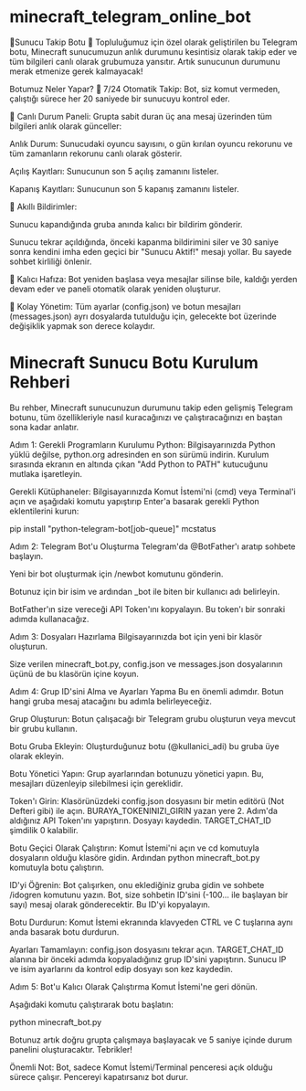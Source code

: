 # minecraft_telegram_online_bot
🌟Sunucu Takip Botu 🌟
Topluluğumuz için özel olarak geliştirilen bu Telegram botu, Minecraft sunucumuzun anlık durumunu kesintisiz olarak takip eder ve tüm bilgileri canlı olarak grubumuza yansıtır. Artık sunucunun durumunu merak etmenize gerek kalmayacak!

Botumuz Neler Yapar?
🔹 7/24 Otomatik Takip: Bot, siz komut vermeden, çalıştığı sürece her 20 saniyede bir sunucuyu kontrol eder.

🔹 Canlı Durum Paneli: Grupta sabit duran üç ana mesaj üzerinden tüm bilgileri anlık olarak günceller:

Anlık Durum: Sunucudaki oyuncu sayısını, o gün kırılan oyuncu rekorunu ve tüm zamanların rekorunu canlı olarak gösterir.

Açılış Kayıtları: Sunucunun son 5 açılış zamanını listeler.

Kapanış Kayıtları: Sunucunun son 5 kapanış zamanını listeler.

🔹 Akıllı Bildirimler:

Sunucu kapandığında gruba anında kalıcı bir bildirim gönderir.

Sunucu tekrar açıldığında, önceki kapanma bildirimini siler ve 30 saniye sonra kendini imha eden geçici bir "Sunucu Aktif!" mesajı yollar. Bu sayede sohbet kirliliği önlenir.

🔹 Kalıcı Hafıza: Bot yeniden başlasa veya mesajlar silinse bile, kaldığı yerden devam eder ve paneli otomatik olarak yeniden oluşturur.

🔹 Kolay Yönetim: Tüm ayarlar (config.json) ve botun mesajları (messages.json) ayrı dosyalarda tutulduğu için, gelecekte bot üzerinde değişiklik yapmak son derece kolaydır.

# Minecraft Sunucu Botu Kurulum Rehberi 


Bu rehber, Minecraft sunucunuzun durumunu takip eden gelişmiş Telegram botunu, tüm özellikleriyle nasıl kuracağınızı ve çalıştıracağınızı en baştan sona kadar anlatır.

Adım 1: Gerekli Programların Kurulumu
Python: Bilgisayarınızda Python yüklü değilse, python.org adresinden en son sürümü indirin. Kurulum sırasında ekranın en altında çıkan "Add Python to PATH" kutucuğunu mutlaka işaretleyin.

Gerekli Kütüphaneler: Bilgisayarınızda Komut İstemi'ni (cmd) veya Terminal'i açın ve aşağıdaki komutu yapıştırıp Enter'a basarak gerekli Python eklentilerini kurun:

pip install "python-telegram-bot[job-queue]" mcstatus

Adım 2: Telegram Bot'u Oluşturma
Telegram'da @BotFather'ı aratıp sohbete başlayın.

Yeni bir bot oluşturmak için /newbot komutunu gönderin.

Botunuz için bir isim ve ardından _bot ile biten bir kullanıcı adı belirleyin.

BotFather'ın size vereceği API Token'ını kopyalayın. Bu token'ı bir sonraki adımda kullanacağız.

Adım 3: Dosyaları Hazırlama
Bilgisayarınızda bot için yeni bir klasör oluşturun.

Size verilen minecraft_bot.py, config.json ve messages.json dosyalarının üçünü de bu klasörün içine koyun.

Adım 4: Grup ID'sini Alma ve Ayarları Yapma
Bu en önemli adımdır. Botun hangi gruba mesaj atacağını bu adımla belirleyeceğiz.

Grup Oluşturun: Botun çalışacağı bir Telegram grubu oluşturun veya mevcut bir grubu kullanın.

Botu Gruba Ekleyin: Oluşturduğunuz botu (@kullanici_adi) bu gruba üye olarak ekleyin.

Botu Yönetici Yapın: Grup ayarlarından botunuzu yönetici yapın. Bu, mesajları düzenleyip silebilmesi için gereklidir.

Token'ı Girin: Klasörünüzdeki config.json dosyasını bir metin editörü (Not Defteri gibi) ile açın. BURAYA_TOKENINIZI_GIRIN yazan yere 2. Adım'da aldığınız API Token'ını yapıştırın. Dosyayı kaydedin. TARGET_CHAT_ID şimdilik 0 kalabilir.

Botu Geçici Olarak Çalıştırın: Komut İstemi'ni açın ve cd komutuyla dosyaların olduğu klasöre gidin. Ardından python minecraft_bot.py komutuyla botu çalıştırın.

ID'yi Öğrenin: Bot çalışırken, onu eklediğiniz gruba gidin ve sohbete /idogren komutunu yazın. Bot, size sohbetin ID'sini (-100... ile başlayan bir sayı) mesaj olarak gönderecektir. Bu ID'yi kopyalayın.

Botu Durdurun: Komut İstemi ekranında klavyeden CTRL ve C tuşlarına aynı anda basarak botu durdurun.

Ayarları Tamamlayın: config.json dosyasını tekrar açın. TARGET_CHAT_ID alanına bir önceki adımda kopyaladığınız grup ID'sini yapıştırın. Sunucu IP ve isim ayarlarını da kontrol edip dosyayı son kez kaydedin.

Adım 5: Bot'u Kalıcı Olarak Çalıştırma
Komut İstemi'ne geri dönün.

Aşağıdaki komutu çalıştırarak botu başlatın:

python minecraft_bot.py

Botunuz artık doğru grupta çalışmaya başlayacak ve 5 saniye içinde durum panelini oluşturacaktır. Tebrikler!

Önemli Not: Bot, sadece Komut İstemi/Terminal penceresi açık olduğu sürece çalışır. Pencereyi kapatırsanız bot durur.
